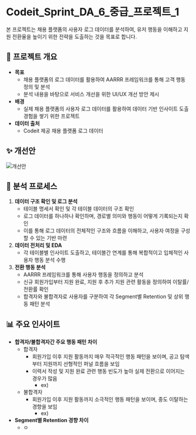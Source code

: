 # Codeit_Sprint_DA_6_중급_프로젝트_1

본 프로젝트는 채용 플랫폼의 사용자 로그 데이터를 분석하여, 유저 행동을 이해하고 지원 전환율을 높이기 위한 전략을 도출하는 것을 목표로 합니다.

## 📌 프로젝트 개요

- **목표**
  - 채용 플랫폼의 로그 데이터를 활용하여 AARRR 프레임워크를 통해 고객 행동 정의 및 분석
  - 분석 내용을 바탕으로 서비스 개선을 위한 UI/UX 개선 방안 제시
- **배경**
  - 실제 채용 플랫폼의 사용자 로그 데이터를 활용하여 데이터 기반 인사이트 도출 경험을 쌓기 위한 프로젝트
- **데이터 출처**
  - Codeit 제공 채용 플랫폼 로그 데이터

## ✨ 개선안
![개선안](https://github.com/user-attachments/assets/98a1a76a-0e02-4712-bad8-7b2869cac75a)

## 📝 분석 프로세스
1. **데이터 구조 확인 및 로그 분석**
    - 테이블 명세서 확인 및 각 테이블 데이터의 구조 확인
    - 로그 데이터를 하나하나 확인하며, 경로별 의미와 행동이 어떻게 기록되는지 확인
    - 이를 통해 로그 데이터의 전체적인 구조와 흐름을 이해하고, 사용자 여정을 구성할 수 있는 기반 마련
2. **데이터 전처리 및 EDA**
    - 각 테이블별 인사이트 도출하고, 테이블간 연계를 통해 복합적이고 입체적인 사용자 행동 분석 수행
3. **전환 행동 분석**
    - AARRR 프레임워크를 통해 사용자 행동을 정의하고 분석
    - 신규 회원가입부터 지원 완료, 지원 후 추가 지원 관련 활동을 정의하여 이탈률/전환률 확인
    - 합격자와 불합격자로 사용자를 구분하여 각 Segment별 Retention 및 상위 행동 패턴 분석

## 📊 주요 인사이트
  - **합격자/불합격자간 주요 행동 패턴 차이**
    - 합격자
      - 회원가입 이후 지원 활동까지 매우 적극적인 행동 패턴을 보이며, 공고 탐색부터 지원까지 선형적인 퍼널 흐름을 보임
      - 이력서 작성 및 지원 완료 관련 행동 빈도가 높아 실제 전환으로 이어지는 경우가 많음
        - ex) 
    - 불합격자
      - 회원가입 이후 지원 활동까지 소극적인 행동 패턴을 보이며, 중도 이탈하는 경향을 보임
        - ex) 
  - **Segment별 Retention 경향 차이**
    - ㅇ
